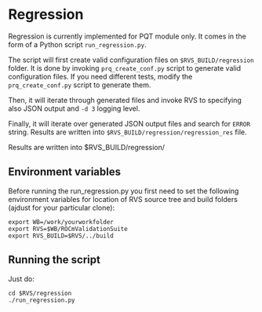 # Regression

Regression is currently implemented for PQT module only.
It comes in the form of a Python script `run_regression.py`.

The script will first create valid configuration files on
`$RVS_BUILD/regression` folder. It is done by invoking `prq_create_conf.py`
script to generate valid configuration files. If you need different tests,
modify the `prq_create_conf.py` script to generate them.

Then, it will iterate through generated files and invoke RVS to specifying also
JSON output and `-d 3` logging level.

Finally, it will iterate over generated JSON output files and search for `ERROR`
string. Results are written into `$RVS_BUILD/regression/regression_res`
file.

Results are written into $RVS_BUILD/regression/


## Environment variables

Before running the run_regression.py you first need to set the following
environment variables for location of RVS source tree and build folders
(ajdust for your particular clone):

    export WB=/work/yourworkfolder
    export RVS=$WB/ROCmValidationSuite
    export RVS_BUILD=$RVS/../build

## Running the script

Just do:

    cd $RVS/regression
    ./run_regression.py

